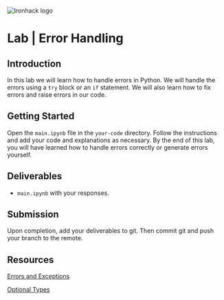![Ironhack logo](https://i.imgur.com/1QgrNNw.png)

# Lab | Error Handling 

## Introduction

In this lab we will learn how to handle errors in Python. We will handle the errors using a `try` block or an `if` statement. We will also learn how to fix errors and raise errors in our code.

## Getting Started

Open the `main.ipynb` file in the `your-code` directory. Follow the instructions and add your code and explanations as necessary. By the end of this lab, you will have learned how to handle errors correctly or generate errors yourself.

## Deliverables

- `main.ipynb` with your responses.

## Submission

Upon completion, add your deliverables to git. Then commit git and push your branch to the remote.

## Resources

[Errors and Exceptions](https://docs.python.org/3/tutorial/errors.html)

[Optional Types](https://docs.python.org/3/library/typing.html#typing.Optional)